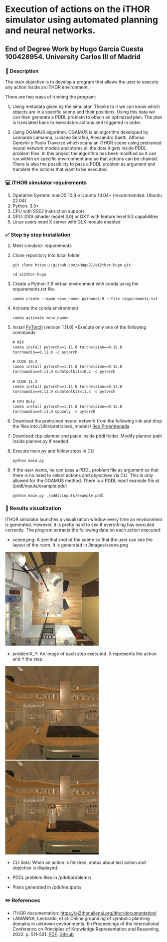 # Execution of actions on the iTHOR simulator using automated planning and neural networks.

## End of Degree Work by Hugo García Cuesta 100428954. University Carlos III of Madrid

### :page_with_curl: Description
The main objective is to develop a program that allows the user to execute any action inside an iTHOR environment.

There are two ways of running the program:
1. Using metadata given by the simulator. Thanks to it we can know which objects are in a specific scene and their positions. Using this data we can then generate a PDDL problem to obtain an optimized plan. The plan is translated back to executable actions and triggered in order.

2. Using OGAMUS algorithm. OGAMUS is an algorithm developed by Leonardo Lamanna, Luciano Serafini, Alessandro Saetti, Alfonso Gerevini y Paolo Traverso which scans an iTHOR scene using pretrained neural network models and stores all the data it gets inside PDDL problem files. In this project the algorithm has been modified so it can run within an specific environment and so that actions can be chained. There is also the possibility to pass a PDDL problem as argument and translate the actions that want to be executed.

### :computer: iTHOR simulator requirements
1. Operative System: macOS 10.9 o Ubuntu 14.04+ (recommended: Ubuntu 22.04)
2. Python: 3.5+ 
3. CPU with SSE2 instruction support
4. GPU: DX9 (shader model 3.0) or DX11 with feature level 9.3 capabilities
5. Linux users need X server with GLX module enabled

### :white_check_mark: Step by step installation
1. Meet simulator requirements

2. Clone repository into local folder
    ```
    git clone https://github.com/xHugo21/ai2thor-hugo.git
    ```
    ```
    cd ai2thor-hugo
    ```
3. Create a Python 3.9 virtual environment with conda using the requirements.txt file.
    ```
    conda create --name <env_name> python=3.9 --file requirements.txt 
    ```
4. Activate the conda environment
    ```
    conda activate <env_name>
    ```
5. Install [PyTorch](https://pytorch.org/get-started/locally/) (version 1.11.0) *Execute only one of the following commands

    ```
    # OSX
    conda install pytorch==1.11.0 torchvision==0.12.0 torchaudio==0.11.0 -c pytorch
    ```

    ```
    # CUDA 10.2
    conda install pytorch==1.11.0 torchvision==0.12.0 torchaudio==0.11.0 cudatoolkit=10.2 -c pytorch

    # CUDA 11.3
    conda install pytorch==1.11.0 torchvision==0.12.0 torchaudio==0.11.0 cudatoolkit=11.3 -c pytorch

    # CPU Only
    conda install pytorch==1.11.0 torchvision==0.12.0 torchaudio==0.11.0 cpuonly -c pytorch
    ```
6. Download the pretrained neural network from the following link and drop the files into /Utils/pretrained_models/ [Red Preentrenada](https://drive.google.com/drive/folders/1UjADpBeBOMUKXQt-qSULIP3vM90zr_MR?usp=sharing)

7. Download cbp-planner and place inside pddl folder. Modify planner path inside planner.py if needed.

8. Execute main.py and follow steps in CLI
    ```
    python main.py
    ```
9. If the user wants, he can pass a PDDL problem file as argument so that there is no need to select actions and objectives via CLI. This is only allowed for the OGAMUS method. There is a PDDL input example file at /pddl/inputs/example.pddl
    ```
    python main.py ./pddl/inputs/example.pddl
    ```

### :eyes: Results visualization
iTHOR simulator launches a visualization window every time an environment is generated. However, it is pretty hard to see if everything has executed correctly. The program extracts the following data on each action executed:

- scene.png: A zenithal shot of the scene so that the user can see the layout of the room. It is generated in /images/scene.png

![Zenithal shot of the scene FloorPlan1](/assets/example_scene.png)

- problemX_Y: An image of each step executed. X represents the action and Y the step.

![The agent positions in front of the objective: iter0_1](/assets/iter0_1.png) ![The agent picks up the objective: iter0_2](/assets/iter0_2.png)

- CLI data: When an action is finished, status about last action and objective is displayed.

- PDDL problem files in /pddl/problems/

- Plans generated in /pddl/outputs/


### :pencil2: References
- iTHOR documentation: https://ai2thor.allenai.org/ithor/documentation/
- LAMANNA, Leonardo, et al. Online grounding of symbolic planning domains in unknown environments. En Proceedings of the International Conference on Principles of Knowledge Representation and Reasoning. 2022. p. 511-521. [PDF](https://arxiv.org/pdf/2112.10007.pdf). [GitHub](https://github.com/LamannaLeonardo/OGAMUS)




